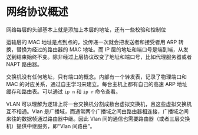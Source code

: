 # 网络协议概述

<!--
ID: 25cfa606-f553-40ed-9bce-ba020e0730af
Status: publish
Date: 2018-08-02T17:30:00
Modified: 2020-05-16T11:22:44
wp_id: 416
-->

网络每层的头部基本上就是添加上本层的地址，还有一些校验和控制位

运输层的 MAC 地址是点到点的，没传递一次就会把发送者和接受者用 ARP 转换，替换为经过的路由器的 MAC 地址。而 IP 层的地址和端口号是端到端，从发送到结束始终不变。除非经过上层协议改变了地址和端口号，比如代理服务器或者 NAPT 路由器。

交换机没有任何地址，只有端口的概念。内部有一个转发表，记录了物理端口和 MAC 的对应关系，通过自主学习来建立。每台主机上都有自己的高速 ARP 地址缓存和路由表。可以通过 `ip n` 和 `ip r` 命令查看。

VLAN 可以理解为逻辑上将一台交换机分割成数台虚拟交换机，且这些虚拟交换机互不相通。Vlan 是广播域，而通常两个广播域之间由路由器相连接，广播域之间来往的数据帧通过路由器中继。因此 Vlan 间的通信也需要路由器（或者三层交换机）提供中继服务，即“Vlan 间路由”。